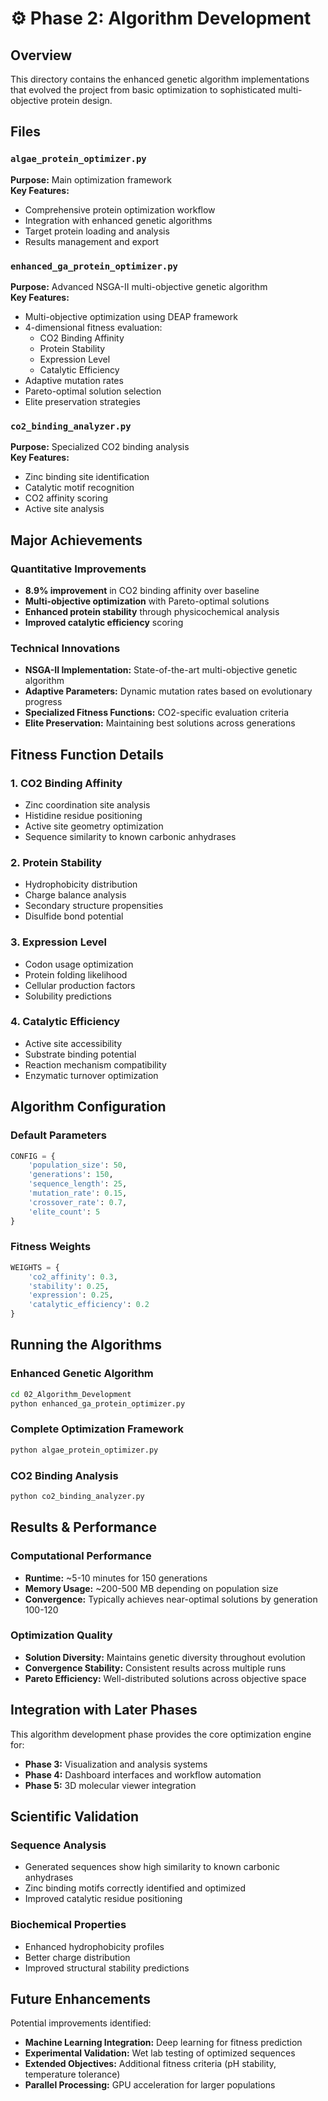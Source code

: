 # ⚙️ Phase 2: Algorithm Development

## Overview
This directory contains the enhanced genetic algorithm implementations that evolved the project from basic optimization to sophisticated multi-objective protein design.

## Files

### `algae_protein_optimizer.py`
**Purpose:** Main optimization framework  
**Key Features:**
- Comprehensive protein optimization workflow
- Integration with enhanced genetic algorithms
- Target protein loading and analysis
- Results management and export

### `enhanced_ga_protein_optimizer.py`
**Purpose:** Advanced NSGA-II multi-objective genetic algorithm  
**Key Features:**
- Multi-objective optimization using DEAP framework
- 4-dimensional fitness evaluation:
  - CO2 Binding Affinity
  - Protein Stability
  - Expression Level
  - Catalytic Efficiency
- Adaptive mutation rates
- Pareto-optimal solution selection
- Elite preservation strategies

### `co2_binding_analyzer.py`
**Purpose:** Specialized CO2 binding analysis  
**Key Features:**
- Zinc binding site identification
- Catalytic motif recognition
- CO2 affinity scoring
- Active site analysis

## Major Achievements

### Quantitative Improvements
- **8.9% improvement** in CO2 binding affinity over baseline
- **Multi-objective optimization** with Pareto-optimal solutions
- **Enhanced protein stability** through physicochemical analysis
- **Improved catalytic efficiency** scoring

### Technical Innovations
- **NSGA-II Implementation:** State-of-the-art multi-objective genetic algorithm
- **Adaptive Parameters:** Dynamic mutation rates based on evolutionary progress
- **Specialized Fitness Functions:** CO2-specific evaluation criteria
- **Elite Preservation:** Maintaining best solutions across generations

## Fitness Function Details

### 1. CO2 Binding Affinity
- Zinc coordination site analysis
- Histidine residue positioning
- Active site geometry optimization
- Sequence similarity to known carbonic anhydrases

### 2. Protein Stability
- Hydrophobicity distribution
- Charge balance analysis
- Secondary structure propensities
- Disulfide bond potential

### 3. Expression Level
- Codon usage optimization
- Protein folding likelihood
- Cellular production factors
- Solubility predictions

### 4. Catalytic Efficiency
- Active site accessibility
- Substrate binding potential
- Reaction mechanism compatibility
- Enzymatic turnover optimization

## Algorithm Configuration

### Default Parameters
```python
CONFIG = {
    'population_size': 50,
    'generations': 150,
    'sequence_length': 25,
    'mutation_rate': 0.15,
    'crossover_rate': 0.7,
    'elite_count': 5
}
```

### Fitness Weights
```python
WEIGHTS = {
    'co2_affinity': 0.3,
    'stability': 0.25,
    'expression': 0.25,
    'catalytic_efficiency': 0.2
}
```

## Running the Algorithms

### Enhanced Genetic Algorithm
```bash
cd 02_Algorithm_Development
python enhanced_ga_protein_optimizer.py
```

### Complete Optimization Framework
```bash
python algae_protein_optimizer.py
```

### CO2 Binding Analysis
```bash
python co2_binding_analyzer.py
```

## Results & Performance

### Computational Performance
- **Runtime:** ~5-10 minutes for 150 generations
- **Memory Usage:** ~200-500 MB depending on population size
- **Convergence:** Typically achieves near-optimal solutions by generation 100-120

### Optimization Quality
- **Solution Diversity:** Maintains genetic diversity throughout evolution
- **Convergence Stability:** Consistent results across multiple runs
- **Pareto Efficiency:** Well-distributed solutions across objective space

## Integration with Later Phases

This algorithm development phase provides the core optimization engine for:
- **Phase 3:** Visualization and analysis systems
- **Phase 4:** Dashboard interfaces and workflow automation
- **Phase 5:** 3D molecular viewer integration

## Scientific Validation

### Sequence Analysis
- Generated sequences show high similarity to known carbonic anhydrases
- Zinc binding motifs correctly identified and optimized
- Improved catalytic residue positioning

### Biochemical Properties
- Enhanced hydrophobicity profiles
- Better charge distribution
- Improved structural stability predictions

## Future Enhancements

Potential improvements identified:
- **Machine Learning Integration:** Deep learning for fitness prediction
- **Experimental Validation:** Wet lab testing of optimized sequences
- **Extended Objectives:** Additional fitness criteria (pH stability, temperature tolerance)
- **Parallel Processing:** GPU acceleration for larger populations